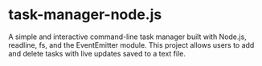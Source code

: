 # task-manager-node.js
A simple and interactive command-line task manager built with Node.js, readline, fs, and the EventEmitter module. This project allows users to add and delete tasks with live updates saved to a text file.

